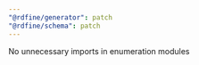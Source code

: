 ```yaml
---
"@rdfine/generator": patch
"@rdfine/schema": patch
---
```


No unnecessary imports in enumeration modules

